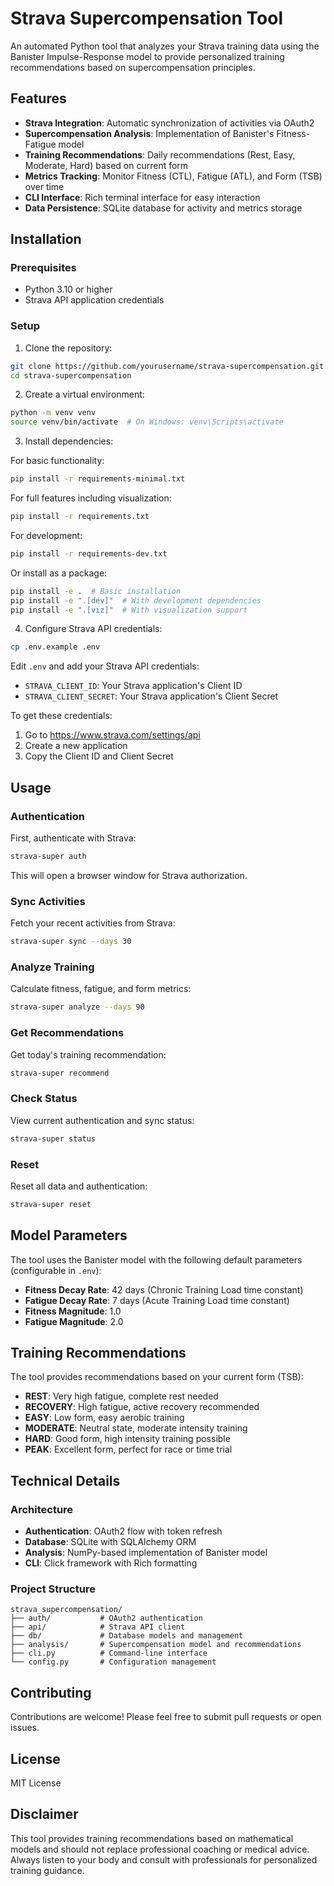 # Strava Supercompensation Tool

An automated Python tool that analyzes your Strava training data using the Banister Impulse-Response model to provide personalized training recommendations based on supercompensation principles.

## Features

- **Strava Integration**: Automatic synchronization of activities via OAuth2
- **Supercompensation Analysis**: Implementation of Banister's Fitness-Fatigue model
- **Training Recommendations**: Daily recommendations (Rest, Easy, Moderate, Hard) based on current form
- **Metrics Tracking**: Monitor Fitness (CTL), Fatigue (ATL), and Form (TSB) over time
- **CLI Interface**: Rich terminal interface for easy interaction
- **Data Persistence**: SQLite database for activity and metrics storage

## Installation

### Prerequisites

- Python 3.10 or higher
- Strava API application credentials

### Setup

1. Clone the repository:
```bash
git clone https://github.com/yourusername/strava-supercompensation.git
cd strava-supercompensation
```

2. Create a virtual environment:
```bash
python -m venv venv
source venv/bin/activate  # On Windows: venv\Scripts\activate
```

3. Install dependencies:

For basic functionality:
```bash
pip install -r requirements-minimal.txt
```

For full features including visualization:
```bash
pip install -r requirements.txt
```

For development:
```bash
pip install -r requirements-dev.txt
```

Or install as a package:
```bash
pip install -e .  # Basic installation
pip install -e ".[dev]"  # With development dependencies
pip install -e ".[viz]"  # With visualization support
```

4. Configure Strava API credentials:
```bash
cp .env.example .env
```

Edit `.env` and add your Strava API credentials:
- `STRAVA_CLIENT_ID`: Your Strava application's Client ID
- `STRAVA_CLIENT_SECRET`: Your Strava application's Client Secret

To get these credentials:
1. Go to https://www.strava.com/settings/api
2. Create a new application
3. Copy the Client ID and Client Secret

## Usage

### Authentication

First, authenticate with Strava:
```bash
strava-super auth
```

This will open a browser window for Strava authorization.

### Sync Activities

Fetch your recent activities from Strava:
```bash
strava-super sync --days 30
```

### Analyze Training

Calculate fitness, fatigue, and form metrics:
```bash
strava-super analyze --days 90
```

### Get Recommendations

Get today's training recommendation:
```bash
strava-super recommend
```

### Check Status

View current authentication and sync status:
```bash
strava-super status
```

### Reset

Reset all data and authentication:
```bash
strava-super reset
```

## Model Parameters

The tool uses the Banister model with the following default parameters (configurable in `.env`):

- **Fitness Decay Rate**: 42 days (Chronic Training Load time constant)
- **Fatigue Decay Rate**: 7 days (Acute Training Load time constant)
- **Fitness Magnitude**: 1.0
- **Fatigue Magnitude**: 2.0

## Training Recommendations

The tool provides recommendations based on your current form (TSB):

- **REST**: Very high fatigue, complete rest needed
- **RECOVERY**: High fatigue, active recovery recommended
- **EASY**: Low form, easy aerobic training
- **MODERATE**: Neutral state, moderate intensity training
- **HARD**: Good form, high intensity training possible
- **PEAK**: Excellent form, perfect for race or time trial

## Technical Details

### Architecture

- **Authentication**: OAuth2 flow with token refresh
- **Database**: SQLite with SQLAlchemy ORM
- **Analysis**: NumPy-based implementation of Banister model
- **CLI**: Click framework with Rich formatting

### Project Structure

```
strava_supercompensation/
├── auth/           # OAuth2 authentication
├── api/            # Strava API client
├── db/             # Database models and management
├── analysis/       # Supercompensation model and recommendations
├── cli.py          # Command-line interface
└── config.py       # Configuration management
```

## Contributing

Contributions are welcome! Please feel free to submit pull requests or open issues.

## License

MIT License

## Disclaimer

This tool provides training recommendations based on mathematical models and should not replace professional coaching or medical advice. Always listen to your body and consult with professionals for personalized training guidance.